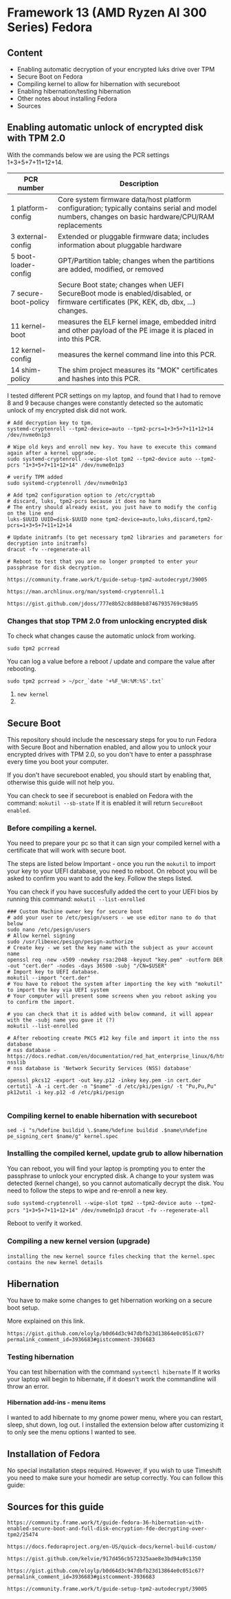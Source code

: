 # Framework 13 (AMD Ryzen AI 300 Series) Fedora

## Content

- Enabling automatic decryption of your encrypted luks drive over TPM
- Secure Boot on Fedora
- Compiling kernel to allow for hibernation with secureboot
- Enabling hibernation/testing hibernation
- Other notes about installing Fedora
- Sources

## Enabling automatic unlock of encrypted disk with TPM 2.0

With the commands below we are using the PCR settings 1+3+5+7+11+12+14.

| PCR number | Description |
|------------|-------------|
|1 platform-config | Core system firmware data/host platform configuration; typically contains serial and model numbers, changes on basic hardware/CPU/RAM replacements|
|3 external-config | Extended or pluggable firmware data; includes information about pluggable hardware|
|5 boot-loader-config | GPT/Partition table; changes when the partitions are added, modified, or removed|
|7 secure-boot-policy | Secure Boot state; changes when UEFI SecureBoot mode is enabled/disabled, or firmware certificates (PK, KEK, db, dbx, ...) changes.|
|11 kernel-boot | measures the ELF kernel image, embedded initrd and other payload of the PE image it is placed in into this PCR.|
|12 kernel-config | measures the kernel command line into this PCR.|
|14 shim-policy | The shim project measures its "MOK" certificates and hashes into this PCR.|

I tested different PCR settings on my laptop, and found that I had to remove 8 and 9 because changes were constantly detected so the automatic unlock of my encrypted disk did not work.


```
# Add decryption key to tpm. 
systemd-cryptenroll --tpm2-device=auto --tpm2-pcrs=1+3+5+7+11+12+14 /dev/nvme0n1p3

# Wipe old keys and enroll new key. You have to execute this command again after a kernel upgrade.
sudo systemd-cryptenroll --wipe-slot tpm2 --tpm2-device auto --tpm2-pcrs "1+3+5+7+11+12+14" /dev/nvme0n1p3

# verify TPM added
sudo systemd-cryptenroll /dev/nvme0n1p3

# Add tpm2 configuration option to /etc/crypttab
# discard, luks, tpm2-pcrs because it does no harm
# The entry should already exist, you just have to modify the config on the line end
luks-$UUID UUID=disk-$UUID none tpm2-device=auto,luks,discard,tpm2-pcrs=1+3+5+7+11+12+14

# Update initramfs (to get necessary tpm2 libraries and parameters for decryption into initramfs)
dracut -fv --regenerate-all

# Reboot to test that you are no longer prompted to enter your passphrase for disk decryption.
```


`https://community.frame.work/t/guide-setup-tpm2-autodecrypt/39005`

`https://man.archlinux.org/man/systemd-cryptenroll.1`

`https://gist.github.com/jdoss/777e8b52c8d88eb87467935769c98a95`



### Changes that stop TPM 2.0 from unlocking encrypted disk

To check what changes cause the automatic unlock from working.

`sudo tpm2 pcrread`

You can log a value before a reboot / update and compare the value after rebooting.

```
sudo tpm2 pcrread > ~/pcr_`date '+%F_%H:%M:%S'.txt`
```

1. `new kernel`
2. 


## Secure Boot

This repository should include the nescessary steps for you to run Fedora with Secure Boot and hibernation enabled, and allow you to unlock your encrypted drives with TPM 2.0, so you don't have to enter a passphrase every time you boot your computer.

If you don't have secureboot enabled, you should start by enabling that, otherwise this guide will not help you.

You can check to see if secureboot is enabled on Fedora with the command: `mokutil --sb-state`
If it is enabled it will return `SecureBoot enabled`.

### Before compiling a kernel.

You need to prepare your pc so that it can sign your compiled kernel with a certificate that will work with secure boot.

The steps are listed below
Important - once you run the `mokutil` to import your key to your UEFI database, you need to reboot.
On reboot you will be asked to confirm you want to add the key. Follow the steps listed.

You can check if you have succesfully added the cert to your UEFI bios by running this command: `mokutil --list-enrolled`

```
### Custom Machine owner key for secure boot
# add your user to /etc/pesign/users - we use editor nano to do that below
sudo nano /etc/pesign/users
# Allow kernel signing
sudo /usr/libexec/pesign/pesign-authorize
# Create key - we set the key name with the subject as your account name
openssl req -new -x509 -newkey rsa:2048 -keyout "key.pem" -outform DER -out "cert.der" -nodes -days 36500 -subj "/CN=$USER"
# Import key to UEFI database.
mokutil --import "cert.der"
# You have to reboot the system after importing the key with "mokutil" to import the key via UEFI system
# Your computer will present some screens when you reboot asking you to confirm the import.

# you can check that it is added with below command, it will appear with the -subj name you gave it (?)
mokutil --list-enrolled

# After rebooting create PKCS #12 key file and import it into the nss database
# nss database - https://docs.redhat.com/en/documentation/red_hat_enterprise_linux/6/html/developer_guide/che-nsslib
# nss database is 'Network Security Services (NSS) database'

openssl pkcs12 -export -out key.p12 -inkey key.pem -in cert.der
certutil -A -i cert.der -n "$name" -d /etc/pki/pesign/ -t "Pu,Pu,Pu"
pk12util -i key.p12 -d /etc/pki/pesign


```

### Compiling kernel to enable hibernation with secureboot

`sed -i "s/%define buildid \.$name/%define buildid .$name\n%define pe_signing_cert $name/g" kernel.spec`

### Installing the compiled kernel, update grub to allow hibernation


You can reboot, you will find your laptop is prompting you to enter the passphrase to unlock your encrypted disk. A change to your system was detected (kernel change), so you cannot automatically decrypt the disk. You need to follow the steps to wipe and re-enroll a new key.

`sudo systemd-cryptenroll --wipe-slot tpm2 --tpm2-device auto --tpm2-pcrs "1+3+5+7+11+12+14" /dev/nvme0n1p3`
`dracut -fv --regenerate-all`

Reboot to verify it worked.

### Compiling a new kernel version (upgrade)

`installing the new kernel source files`
`checking that the kernel.spec contains the new kernel details`


## Hibernation

You have to make some changes to get hibernation working on a secure boot setup.

More explained on this link.

`https://gist.github.com/eloylp/b0d64d3c947dbfb23d13864e0c051c67?permalink_comment_id=3936683#gistcomment-3936683`


### Testing hibernation

You can test hibernation with the command `systemctl hibernate`
If it works your laptop will begin to hibernate, if it doesn't work the commandline will throw an error.

#### Hibernation add-ins - menu items

I wanted to add hibernate to my gnome power menu, where you can restart, sleep, shut down, log out.
I installed the extension below after customizing it to only see the menu options I wanted to see.

## Installation of Fedora

No special installation steps required.
However, if you wish to use Timeshift you need to make sure your homedir are setup correctly.
You can follow this guide:


## Sources for this guide

`https://community.frame.work/t/guide-fedora-36-hibernation-with-enabled-secure-boot-and-full-disk-encryption-fde-decrypting-over-tpm2/25474`

`https://docs.fedoraproject.org/en-US/quick-docs/kernel-build-custom/`

`https://gist.github.com/kelvie/917d456cb572325aae8e3bd94a9c1350`

`https://gist.github.com/eloylp/b0d64d3c947dbfb23d13864e0c051c67?permalink_comment_id=3936683#gistcomment-3936683`


`https://community.frame.work/t/guide-setup-tpm2-autodecrypt/39005`